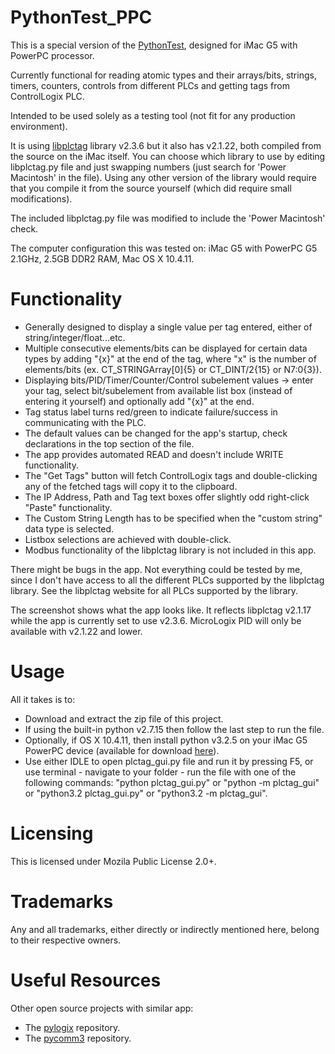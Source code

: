 # PythonTest_PPC
This is a special version of the [PythonTest](https://github.com/GitHubDragonFly/PythonTest), designed for iMac G5 with PowerPC processor.

Currently functional for reading atomic types and their arrays/bits, strings, timers, counters, controls from different PLCs and getting tags from ControlLogix PLC.

Intended to be used solely as a testing tool (not fit for any production environment).

It is using [libplctag](https://github.com/libplctag/libplctag) library v2.3.6 but it also has v2.1.22, both compiled from the source on the iMac itself. You can choose which library to use by editing libplctag.py file and just swapping numbers (just search for 'Power Macintosh' in the file). Using any other version of the library would require that you compile it from the source yourself (which did require small modifications).

The included libplctag.py file was modified to include the 'Power Macintosh' check.

The computer configuration this was tested on: iMac G5 with PowerPC G5 2.1GHz, 2.5GB DDR2 RAM, Mac OS X 10.4.11.

# Functionality
- Generally designed to display a single value per tag entered, either of string/integer/float...etc.
- Multiple consecutive elements/bits can be displayed for certain data types by adding "{x}" at the end of the tag, where "x" is the number of elements/bits (ex. CT_STRINGArray[0]{5} or CT_DINT/2{15} or N7:0{3}).
- Displaying bits/PID/Timer/Counter/Control subelement values -> enter your tag, select bit/subelement from available list box (instead of entering it yourself) and optionally add "{x}" at the end.
- Tag status label turns red/green to indicate failure/success in communicating with the PLC. 
- The default values can be changed for the app's startup, check declarations in the top section of the file.
- The app provides automated READ and doesn't include WRITE functionality.
- The "Get Tags" button will fetch ControlLogix tags and double-clicking any of the fetched tags will copy it to the clipboard.
- The IP Address, Path and Tag text boxes offer slightly odd right-click "Paste" functionality.
- The Custom String Length has to be specified when the "custom string" data type is selected.
- Listbox selections are achieved with double-click.
- Modbus functionality of the libplctag library is not included in this app.

There might be bugs in the app. Not everything could be tested by me, since I don't have access to all the different PLCs supported by the libplctag library.
See the libplctag website for all PLCs supported by the library.

The screenshot shows what the app looks like. It reflects libplctag v2.1.17 while the app is currently set to use v2.3.6. MicroLogix PID will only be available with v2.1.22 and lower.

# Usage

All it takes is to:
- Download and extract the zip file of this project.
- If using the built-in python v2.7.15 then follow the last step to run the file.
- Optionally, if OS X 10.4.11, then install python v3.2.5 on your iMac G5 PowerPC device (available for download [here](https://www.python.org/downloads/mac-osx/)).
- Use either IDLE to open plctag_gui.py file and run it by pressing F5, or use terminal - navigate to your folder - run the file with one of the following commands: "python plctag_gui.py" or "python -m plctag_gui" or "python3.2 plctag_gui.py" or "python3.2 -m plctag_gui".

# Licensing
This is licensed under Mozila Public License 2.0+.

# Trademarks
Any and all trademarks, either directly or indirectly mentioned here, belong to their respective owners.

# Useful Resources
Other open source projects with similar app:
- The [pylogix](https://github.com/dmroeder/pylogix) repository.
- The [pycomm3](https://github.com/ottowayi/pycomm3) repository.
